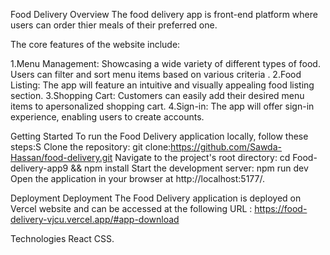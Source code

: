 Food Delivery Overview The food delivery app is front-end platform where users can order thier meals of their preferred one.

The core features of the website include:

1.Menu Management: Showcasing a wide variety of different types of food. Users can filter and sort menu items based on various criteria .
2.Food Listing: The app will feature an intuitive and visually appealing food listing section. 
3.Shopping Cart: Customers can easily add their desired menu items to apersonalized shopping cart.
4.Sign-in: The app will offer sign-in experience, enabling users to create accounts.

Getting Started To run the Food Delivery application locally, follow these steps:S Clone the repository: git clone:https://github.com/Sawda-Hassan/food-delivery.git Navigate to the project's root directory: cd Food-delivery-app9 && npm install Start the development server: npm run dev Open the application in your browser at http://localhost:5177/.

Deployment Deployment The Food Delivery application is deployed on Vercel website and can be accessed at the following URL : https://food-delivery-vjcu.vercel.app/#app-download

Technologies React CSS.